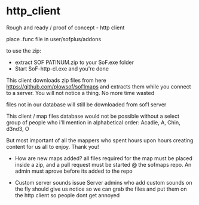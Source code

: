 # http_client

Rough and ready / proof of concept - http client

place .func file in user/sofplus/addons 


to use the zip:

- extract SOF PATINUM.zip to your SoF.exe folder
- Start SoF-http-cl.exe and you're done

This client downloads zip files from here https://github.com/plowsof/sof1maps and extracts them while you connect to a server. You will not notice a thing. No more time wasted

files not in our database will still be downloaded from sof1 server

This client / map files database would not be possible without a select group of people who i'll mention in alphabetical order:
Acadie, A, Chin, d3nd3, O 

But most important of all the mappers who spent hours upon hours creating content for us all to enjoy. Thank you!

- How are new maps added?
all files required for the map must be placed inside a zip, and a pull request must be started @ the sofmaps repo. An admin must aprove before its added to the repo

- Custom server sounds issue
Server admins who add custom sounds on the fly should give us notice so we can grab the files and put them on the http client so people dont get annoyed


